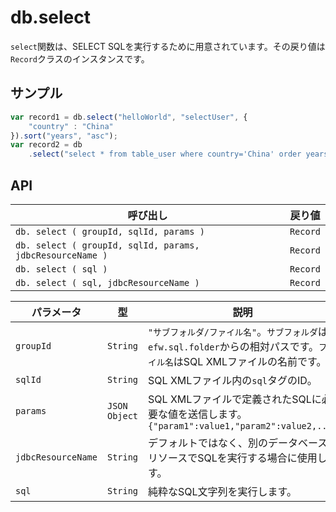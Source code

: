# db.select

`select`関数は、SELECT SQLを実行するために用意されています。その戻り値は`Record`クラスのインスタンスです。

## サンプル

```javascript
var record1 = db.select("helloWorld", "selectUser", {
	"country" : "China"
}).sort("years", "asc");
var record2 = db
	.select("select * from table_user where country='China' order years asc");
```

## API

| 呼び出し | 戻り値 |
|---|---|
| `db. select ( groupId, sqlId, params )` | `Record` |
| `db. select ( groupId, sqlId, params, jdbcResourceName )` | `Record` |
| `db. select ( sql )` | `Record` |
| `db. select ( sql, jdbcResourceName )` | `Record` |

| パラメータ | 型 | 説明 |
|---|---|---|
| `groupId` | `String` | `"サブフォルダ/ファイル名"`。`サブフォルダ`は`efw.sql.folder`からの相対パスです。`ファイル名`はSQL XMLファイルの名前です。 |
| `sqlId` | `String` | SQL XMLファイル内の`sql`タグのID。 |
| `params` | `JSON Object` | SQL XMLファイルで定義されたSQLに必要な値を送信します。<br>```{"param1":value1,"param2":value2,...}``` |
| `jdbcResourceName` | `String` | デフォルトではなく、別のデータベースリソースでSQLを実行する場合に使用します。 |
| `sql` | `String` | 純粋なSQL文字列を実行します。 |